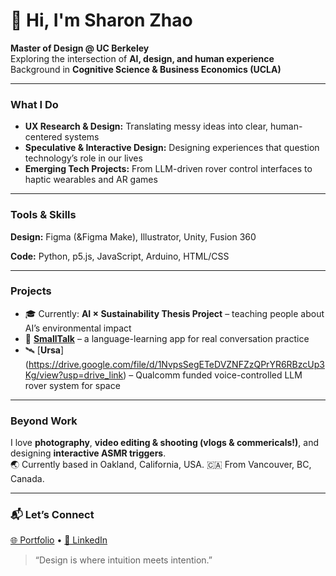 # 👋 Hi, I'm Sharon Zhao  

**Master of Design @ UC Berkeley**  
Exploring the intersection of **AI, design, and human experience**  
Background in **Cognitive Science & Business Economics (UCLA)**  

---

### What I Do  
- **UX Research & Design:** Translating messy ideas into clear, human-centered systems  
- **Speculative & Interactive Design:** Designing experiences that question technology’s role in our lives  
- **Emerging Tech Projects:** From LLM-driven rover control interfaces to haptic wearables and AR games  

---

### Tools & Skills  
**Design:** Figma (&Figma Make), Illustrator, Unity, Fusion 360    

**Code:** Python, p5.js, JavaScript, Arduino, HTML/CSS

---

### Projects  
- 🎓 Currently: **AI × Sustainability Thesis Project** – teaching people about AI’s environmental impact  
- 🧩 [**SmallTalk**](https://github.com/ethanherrera/smalltalk) – a language-learning app for real conversation practice  
- 🛰️ [**Ursa**] (https://drive.google.com/file/d/1NvpsSegETeDVZNFZzQPrYR6RBzcUp3Kg/view?usp=drive_link) – Qualcomm funded voice-controlled LLM rover system for space

---

### Beyond Work  
I love **photography**, **video editing & shooting (vlogs & commericals!)**, and designing **interactive ASMR triggers**.  
🌏 Currently based in Oakland, California, USA.
🇨🇦 From Vancouver, BC, Canada.

---

### 📬 Let’s Connect  
[🌐 Portfolio](https://sharontzhao.com) • [💼 LinkedIn](https://www.linkedin.com/in/sharon-t-zhao/)

> “Design is where intuition meets intention.”  
